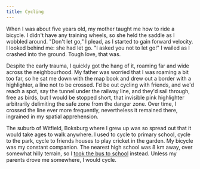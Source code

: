 ```yaml
---
title: Cycling
---
```


When I was about five years old, my mother taught me how to ride a bicycle.  I didn't have any training wheels, so she held the saddle as I wobbled around.  "Don't let go," I plead, as I started to gain forward velocity.  I looked behind me: she had let go.  "I asked you not to let go!" I wailed as I crashed into the ground.  Tough love, that was.

Despite the early trauma, I quickly got the hang of it, roaming far and wide across the neighbourhood.  My father was worried that I was roaming a bit too far, so he sat me down with the map book and drew out a border with a highlighter, a line not to be crossed.  I'd be out cycling with friends, and we'd reach a spot, say the tunnel under the railway line, and they'd sail through, free as birds, but I would be stopped short, that invisible pink highlighter arbitrarily delimiting the safe zone from the danger zone.  Over time, I crossed the line ever more frequently, nevertheless it remained there, ingrained in my spatial apprehension.

The suburb of Witfield, Boksburg where I grew up was so spread out that it would take ages to walk anywhere.  I used to cycle to primary school, cycle to the park, cycle to friends houses to play cricket in the garden.  My bicycle was my constant companion.  The nearest high school was 8 km away, over somewhat hilly terrain, so I [took the bus to school](/to-school-and-back/) instead.  Unless my parents drove me somewhere, I would cycle.